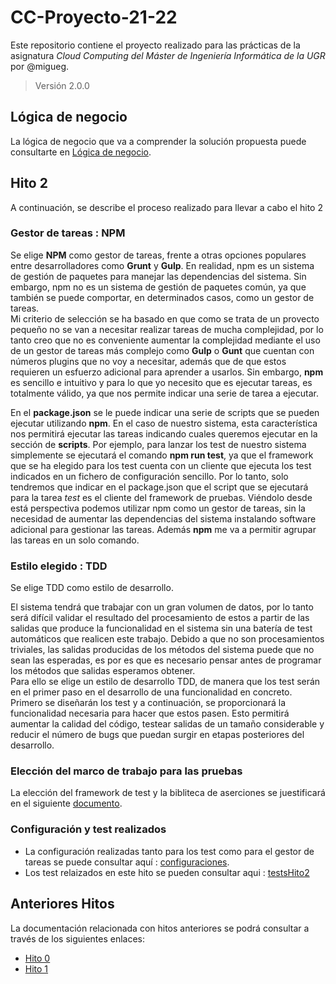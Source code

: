 # CC-Proyecto-21-22

Este repositorio contiene el proyecto realizado para las prácticas de la asignatura *Cloud Computing del Máster de Ingeniería Informática de la UGR* por @migueg.

>Versión 2.0.0

## Lógica de negocio

La lógica de negocio que va a comprender la solución propuesta puede consultarte en [Lógica de negocio](/DOC/Hitos/hito0.md).


## Hito 2

A continuación, se describe el proceso realizado para llevar a cabo el hito 2

### Gestor de tareas : NPM

Se elige **NPM** como gestor de tareas, frente a otras opciones populares entre desarrolladores como **Grunt** y **Gulp**. En realidad, npm es un sistema de gestión de paquetes para manejar las dependencias del sistema. Sin embargo, npm no es un sistema de gestión de paquetes común, ya que también se puede comportar, en determinados casos, como un gestor de tareas.   
Mi criterio de selección se ha basado en que como se trata de un provecto pequeño no se van a necesitar realizar tareas de mucha complejidad, por lo tanto creo que no es conveniente aumentar la complejidad mediante el uso de un gestor de tareas más complejo como **Gulp** o **Gunt** que cuentan con números plugins que no voy a necesitar, además que de que estos requieren un esfuerzo adicional para aprender a usarlos. Sin embargo, **npm** es sencillo e intuitivo y para lo que yo necesito que es ejecutar tareas, es totalmente válido, ya que nos permite indicar una serie de tarea a ejecutar.  

En el **package.json** se le puede indicar una serie de scripts que se pueden ejecutar utilizando **npm**. En el caso de nuestro sistema, esta característica nos permitirá ejecutar las tareas indicando cuales queremos ejecutar en la sección de **scripts**. Por ejemplo, para lanzar los test de nuestro sistema simplemente se ejecutará el comando **npm run test**, ya que el framework que se ha elegido para los test cuenta con un cliente que ejecuta los test indicados en un fichero de configuración sencillo. Por lo tanto, solo tendremos que indicar en el package.json que el script que se ejecutará para la tarea *test* es el cliente del framework de pruebas. Viéndolo desde está perspectiva podemos utilizar npm como un gestor de tareas, sin la necesidad de aumentar las dependencias del sistema instalando software adicional para gestionar las tareas.
Además **npm** me va a permitir agrupar las tareas en un solo comando.

### Estilo elegido : TDD

Se elige TDD como estilo de desarrollo.  

El sistema tendrá que trabajar con un gran volumen de datos, por lo tanto será difícil validar el resultado del procesamiento de estos a partir de las salidas que produce la funcionalidad en el sistema sin una batería de test automáticos que realicen este trabajo. Debido a que no son procesamientos triviales, las salidas producidas de los métodos del sistema puede que no sean las esperadas, es por es que es necesario pensar antes de programar los métodos que salidas esperamos obtener.  
Para ello se elige un  estilo de desarrollo TDD, de manera que los test serán en el primer paso en el desarrollo de una funcionalidad en concreto.
Primero se diseñarán los test y a continuación, se proporcionará la funcionalidad necesaria para hacer que estos pasen. Esto permitirá aumentar la calidad del código, testear salidas de un tamaño considerable y reducir el número de bugs que puedan surgir en etapas posteriores del desarrollo.


### Elección del marco de trabajo para las pruebas

La elección del framework de test y la bibliteca de aserciones se juestificará en el siguiente [documento](DOC/TestFramework.md).

### Configuración y test realizados

- La configuración realizadas tanto para los test como para el gestor de tareas se puede consultar aquí : [configuraciones](DOC/configuraciones.md).
- Los test relaizados en este hito se pueden consultar aqui : [testsHito2](DOC/testHito2.md)  

## Anteriores Hitos


La documentación relacionada con hitos anteriores se podrá consultar a través de los siguientes enlaces:

* [Hito 0](/DOC/Hitos/hito0.md)
* [Hito 1](/DOC/Hitos/hito1.md)
